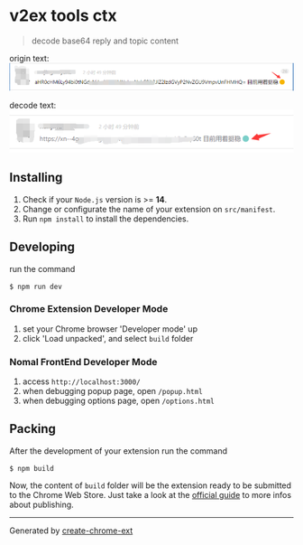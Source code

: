 # v2ex tools ctx

> decode base64 reply and topic content


origin text: 
![alt text](https://github.com/NewsNIng/v2ex-tools-ctx/blob/main/img/1.png?raw=true)

decode text:
![alt text](https://github.com/NewsNIng/v2ex-tools-ctx/blob/main/img/2.png?raw=true)

## Installing

1. Check if your `Node.js` version is >= **14**.
2. Change or configurate the name of your extension on `src/manifest`.
3. Run `npm install` to install the dependencies.

## Developing

run the command

```shell
$ npm run dev
```

### Chrome Extension Developer Mode

1. set your Chrome browser 'Developer mode' up
2. click 'Load unpacked', and select `build` folder

### Nomal FrontEnd Developer Mode

1. access `http://localhost:3000/`
2. when debugging popup page, open `/popup.html`
3. when debugging options page, open `/options.html`

## Packing

After the development of your extension run the command

```shell
$ npm build
```

Now, the content of `build` folder will be the extension ready to be submitted to the Chrome Web Store. Just take a look at the [official guide](https://developer.chrome.com/webstore/publish) to more infos about publishing.

---

Generated by [create-chrome-ext](https://github.com/guocaoyi/create-chrome-ext)

